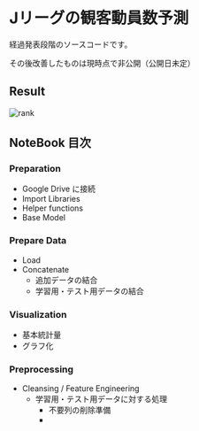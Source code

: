 # Jリーグの観客動員数予測

経過発表段階のソースコードです。

その後改善したものは現時点で非公開（公開日未定）

## Result

![rank](https://user-images.githubusercontent.com/73447865/134067951-85b3b19f-e327-4fdf-853a-00ee5bbbf7d1.png)

## NoteBook 目次

### Preparation
- Google Drive に接続
- Import Libraries
- Helper functions
- Base Model
### Prepare Data
- Load
- Concatenate
  - 追加データの結合
  - 学習用・テスト用データの結合
### Visualization
- 基本統計量
- グラフ化
### Preprocessing
- Cleansing / Feature Engineering
  - 学習用・テスト用データに対する処理
    - 不要列の削除準備
    - 
